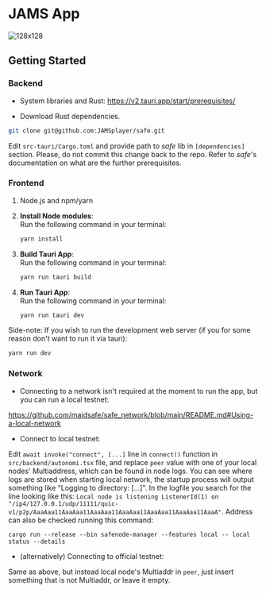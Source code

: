 # JAMS App

![128x128](https://github.com/user-attachments/assets/b9816724-a71f-45c4-8213-5eb72b889d7a)

## Getting Started

### Backend

* System libraries and Rust: https://v2.tauri.app/start/prerequisites/

* Download Rust dependencies.

```bash
git clone git@github.com:JAMSplayer/safe.git
```

Edit `src-tauri/Cargo.toml` and provide path to *safe* lib in `[dependencies]` section. Please, do not commit this change back to the repo. Refer to *safe*'s documentation on what are the further prerequisites.

### Frontend

1. Node.js and npm/yarn

1. **Install Node modules**:  
   Run the following command in your terminal:

    ```bash
    yarn install

    ```

1. **Build Tauri App**:  
   Run the following command in your terminal:

    ```bash
    yarn run tauri build

    ```

1. **Run Tauri App**:  
   Run the following command in your terminal:
    ```bash
    yarn run tauri dev
    ```

Side-note: If you wish to run the development web server (if you for some reason don't want to run it via tauri):

```bash
yarn run dev

```

### Network

* Connecting to a network isn't required at the moment to run the app, but you can run a local testnet:

https://github.com/maidsafe/safe_network/blob/main/README.md#Using-a-local-network

* Connect to local testnet:

Edit `await invoke("connect", [...]` line in `connect()` function in `src/backend/autonomi.tsx` file, and replace `peer` value with one of your local nodes' Multiaddress, which can be found in node logs. You can see where logs are stored when starting local network, the startup process will output something like "Logging to directory: [...]". In the logfile you search for the line looking like this: `Local node is listening ListenerId(1) on "/ip4/127.0.0.1/udp/11111/quic-v1/p2p/AaaAaa11AaaAaa11AaaAaa11AaaAaa11AaaAaa11AaaAaa11AaaA"`. Address can also be checked running this command:

`cargo run --release --bin safenode-manager --features local -- local status --details`

* (alternatively) Connecting to official testnet:

Same as above, but instead local node's Multiaddr in `peer`, just insert something that is not Multiaddr, or leave it empty.
